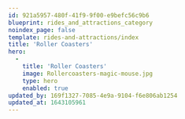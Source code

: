 ```yaml
---
id: 921a5957-480f-41f9-9f00-e9befc56c9b6
blueprint: rides_and_attractions_category
noindex_page: false
template: rides-and-attractions/index
title: 'Roller Coasters'
hero:
  -
    title: 'Roller Coasters'
    image: Rollercoasters-magic-mouse.jpg
    type: hero
    enabled: true
updated_by: 169f1327-7085-4e9a-9104-f6e806ab1254
updated_at: 1643105961
---
```

